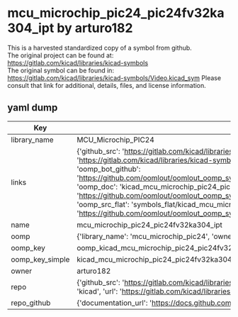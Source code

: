 # mcu_microchip_pic24_pic24fv32ka304_ipt by arturo182  
This is a harvested standardized copy of a symbol from github.  
The original project can be found at:  
https://gitlab.com/kicad/libraries/kicad-symbols  
The original symbol can be found in:
https://gitlab.com/kicad/libraries/kicad-symbols/Video.kicad_sym
Please consult that link for additional, details, files, and license information.  
## yaml dump  
| Key | Value |  
| --- | --- |  
| library_name | MCU_Microchip_PIC24 |  
| links | {'github_src': 'https://gitlab.com/kicad/libraries/kicad-symbols/Video.kicad_sym', 'github_src_repo': 'https://gitlab.com/kicad/libraries/kicad-symbols', 'oomp_bot': 'kicad_mcu_microchip_pic24_pic24fv32ka304_ipt/working', 'oomp_bot_github': 'https://github.com/oomlout/oomlout_oomp_symbol_bot/tree/main/kicad_mcu_microchip_pic24_pic24fv32ka304_ipt/working', 'oomp_doc': 'kicad_mcu_microchip_pic24_pic24fv32ka304_ipt/working', 'oomp_doc_github': 'https://github.com/oomlout/oomlout_oomp_symbol_doc/tree/main/kicad_mcu_microchip_pic24_pic24fv32ka304_ipt/working', 'oomp_src_flat': 'symbols_flat/kicad_mcu_microchip_pic24_pic24fv32ka304_ipt/working', 'oomp_src_flat_github': 'https://github.com/oomlout/oomlout_oomp_symbol_src/tree/main/kicad_mcu_microchip_pic24_pic24fv32ka304_ipt/working'} |  
| name | mcu_microchip_pic24_pic24fv32ka304_ipt |  
| oomp | {'library_name': 'mcu_microchip_pic24', 'owner_name': 'kicad', 'symbol_name': 'mcu_microchip_pic24_pic24fv32ka304_ipt'} |  
| oomp_key | oomp_kicad_mcu_microchip_pic24_pic24fv32ka304_ipt |  
| oomp_key_simple | kicad_mcu_microchip_pic24_pic24fv32ka304_ipt |  
| owner | arturo182 |  
| repo | {'github_src': 'https://gitlab.com/kicad/libraries/kicad-symbols/Video.kicad_sym', 'name': 'libraries/kicad-symbols', 'owner': 'kicad', 'url': 'https://gitlab.com/kicad/libraries/kicad-symbols'} |  
| repo_github | {'documentation_url': 'https://docs.github.com/rest/repos/repos#get-a-repository', 'message': 'Not Found'} |  


